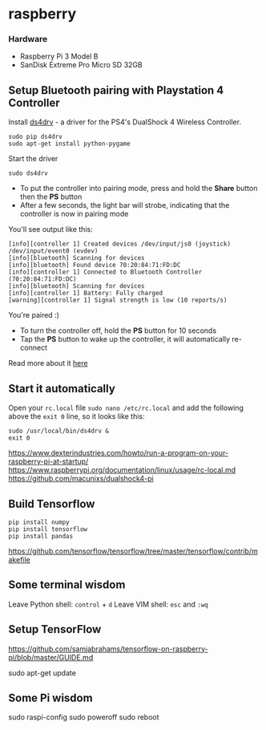 # raspberry

### Hardware

- Raspberry Pi 3 Model B
- SanDisk Extreme Pro Micro SD 32GB

## Setup Bluetooth pairing with Playstation 4 Controller

Install [ds4drv](https://github.com/chrippa/ds4drv) - a driver for the PS4's DualShock 4 Wireless Controller.

```
sudo pip ds4drv
sudo apt-get install python-pygame
```

Start the driver

```
sudo ds4drv
```

- To put the controller into pairing mode, press and hold the **Share** button then the **PS** button
- After a few seconds, the light bar will strobe, indicating that the controller is now in pairing mode

You'll see output like this:

```
[info][controller 1] Created devices /dev/input/js0 (joystick) /dev/input/event0 (evdev)
[info][bluetooth] Scanning for devices
[info][bluetooth] Found device 70:20:84:71:FD:DC
[info][controller 1] Connected to Bluetooth Controller (70:20:84:71:FD:DC)
[info][bluetooth] Scanning for devices
[info][controller 1] Battery: Fully charged
[warning][controller 1] Signal strength is low (10 reports/s)
```

You're paired :)

- To turn the controller off, hold the **PS** button for 10 seconds
- Tap the **PS** button to wake up the controller, it will automatically re-connect

Read more about it [here](https://github.com/retropie/retropie-setup/wiki/PS4-Controller#general-controller-usage)

## Start it automatically

Open your `rc.local` file `sudo nano /etc/rc.local` and add the following above the `exit 0` line, so it looks like this:

```
sudo /usr/local/bin/ds4drv &
exit 0
```
https://www.dexterindustries.com/howto/run-a-program-on-your-raspberry-pi-at-startup/
https://www.raspberrypi.org/documentation/linux/usage/rc-local.md
https://github.com/macunixs/dualshock4-pi



## Build Tensorflow

```
pip install numpy
pip install tensorflow
pip install pandas
```





https://github.com/tensorflow/tensorflow/tree/master/tensorflow/contrib/makefile

## Some terminal wisdom

Leave Python shell: `control` + `d`
Leave VIM shell: `esc` and `:wq`

Setup TensorFlow
----------------

https://github.com/samjabrahams/tensorflow-on-raspberry-pi/blob/master/GUIDE.md

sudo apt-get update


Some Pi wisdom
--------------

sudo raspi-config
sudo poweroff
sudo reboot

